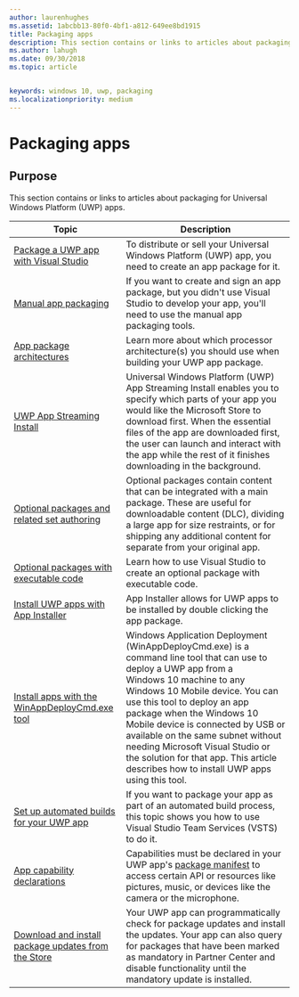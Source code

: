 ```yaml
---
author: laurenhughes
ms.assetid: 1abcbb13-80f0-4bf1-a812-649ee8bd1915
title: Packaging apps
description: This section contains or links to articles about packaging for Universal Windows Platform (UWP) apps.
ms.author: lahugh
ms.date: 09/30/2018
ms.topic: article


keywords: windows 10, uwp, packaging
ms.localizationpriority: medium
---
```

# Packaging apps


## Purpose

This section contains or links to articles about packaging for Universal Windows Platform (UWP) apps.

| Topic | Description |
|-------|-------------|
| [Package a UWP app with Visual Studio](packaging-uwp-apps.md) | To distribute or sell your Universal Windows Platform (UWP) app, you need to create an app package for it. |
| [Manual app packaging](manual-packaging-root.md) | If you want to create and sign an app package, but you didn't use Visual Studio to develop your app, you'll need to use the manual app packaging tools. |
| [App package architectures](device-architecture.md) | Learn more about which processor architecture(s) you should use when building your UWP app package. |
| [UWP App Streaming Install](streaming-install.md) | Universal Windows Platform (UWP) App Streaming Install enables you to specify which parts of your app you would like the Microsoft Store to download first. When the essential files of the app are downloaded first, the user can launch and interact with the app while the rest of it finishes downloading in the background. |
| [Optional packages and related set authoring](optional-packages.md) | Optional packages contain content that can be integrated with a main package. These are useful for downloadable content (DLC), dividing a large app for size restraints, or for shipping any additional content for separate from your original app. |
| [Optional packages with executable code](optional-packages-with-executable-code.md) | Learn how to use Visual Studio to create an optional package with executable code. |
| [Install UWP apps with App Installer](appinstaller-root.md) | App Installer allows for UWP apps to be installed by double clicking the app package. |
| [Install apps with the WinAppDeployCmd.exe tool](install-universal-windows-apps-with-the-winappdeploycmd-tool.md) | Windows Application Deployment (WinAppDeployCmd.exe) is a command line tool that can use to deploy a UWP app from a Windows 10 machine to any Windows 10 Mobile device. You can use this tool to deploy an app package when the Windows 10 Mobile device is connected by USB or available on the same subnet without needing Microsoft Visual Studio or the solution for that app. This article describes how to install UWP apps using this tool. |
| [Set up automated builds for your UWP app](auto-build-package-uwp-apps.md) | If you want to package your app as part of an automated build process, this topic shows you how to use Visual Studio Team Services (VSTS) to do it. |
| [App capability declarations](app-capability-declarations.md) | Capabilities must be declared in your UWP app's [package manifest](https://msdn.microsoft.com/library/windows/apps/BR211474) to access certain API or resources like pictures, music, or devices like the camera or the microphone. |
| [Download and install package updates from the Store](self-install-package-updates.md) | Your UWP app can programmatically check for package updates and install the updates. Your app can also query for packages that have been marked as mandatory in Partner Center and disable functionality until the mandatory update is installed.  |
